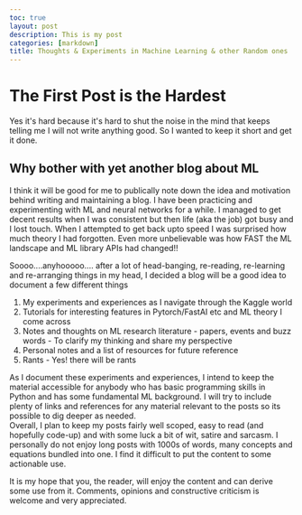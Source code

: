 ```yaml
---
toc: true
layout: post
description: This is my post
categories: [markdown]
title: Thoughts & Experiments in Machine Learning & other Random ones
---
```


# The First  Post is the Hardest
Yes it's hard because it's hard to shut the noise in the mind that keeps telling me I will not write anything good. So I wanted to keep it short and get it done.   

## Why bother with yet another blog about ML
I think it will be good for me to  publically note down the idea and motivation behind writing and maintaining a  blog.
I have been practicing and experimenting with ML and neural networks for a while. I managed to get decent results when I was consistent but then life (aka the job) got busy and I lost touch.
When I attempted to get back upto speed I was surprised how much theory I had forgotten. Even more unbelievable was how FAST the ML landscape and ML library APIs had changed!!

Soooo....anyhooooo.... after a lot of head-banging, re-reading, re-learning and re-arranging things in my head, I decided a blog will be a good idea to document a few different things

1. My experiments and experiences as I navigate through the Kaggle world
2. Tutorials for interesting features in Pytorch/FastAI etc and ML theory I come across
3. Notes and thoughts on ML research literature - papers, events and buzz words - To clarify my thinking and share my perspective
4. Personal notes and a list of resources for future reference
5. Rants - Yes! there will be rants


As I document these experiments and experiences, I intend to keep the material accessible for anybody who has basic programming skills in Python and has some fundamental ML background. I will try to include plenty of links and references for any material relevant to the posts so its possible to dig deeper as needed.  
Overall, I plan to keep my posts fairly well scoped, easy to read (and hopefully code-up) and with some luck a bit of wit, satire and sarcasm. I personally do not enjoy long posts with 1000s of words, many concepts and equations bundled into one. I find it difficult to put the content to some actionable use.


It is my hope that you,  the reader, will enjoy the content and can derive some use from it.
Comments, opinions and constructive criticism is welcome and very appreciated.
